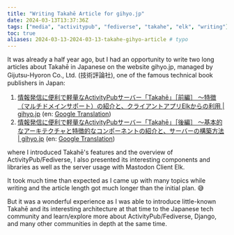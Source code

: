 ```yaml
---
title: "Writing Takahē Article for gihyo.jp"
date: 2024-03-13T13:37:36Z
tags: ["media", "activitypub", "fediverse", "takahe", "elk", "writing"]
toc: true
aliases: 2024-03-13-2024-03-13-takahe-gihyo-article # typo
---
```


It was already a half year ago, but I had an opportunity to write two long articles about Takahē in Japanese on the website gihyo.jp, managed by Gijutsu-Hyoron Co., Ltd. (技術評論社), one of the famous technical book publishers in Japan:

<!--more-->

1. [情報発信に便利で軽量なActivityPubサーバー「Takahē」［前編］ ～特徴（マルチドメインサポート）の紹介と、クライアントアプリElkからの利用 | gihyo.jp](https://gihyo.jp/article/2023/09/takahe-01) (en: [Google Translation](https://gihyo-jp.translate.goog/article/2023/09/takahe-01?_x_tr_sl=ja&_x_tr_tl=en&_x_tr_hl=en&_x_tr_pto=wapp))
2. [情報発信に便利で軽量なActivityPubサーバー「Takahē」［後編］ ～基本的なアーキテクチャと特徴的なコンポーネントの紹介と、サーバーの構築方法 | gihyo.jp](https://gihyo.jp/article/2023/09/takahe-02) (en: [Google Translation](https://gihyo-jp.translate.goog/article/2023/09/takahe-02?_x_tr_sl=ja&_x_tr_tl=en&_x_tr_hl=en&_x_tr_pto=wapp))

where I introduced Takahē's features and the overview of ActivityPub/Fediverse, I also presented its interesting components and libraries as well as the server usage with Mastodon Client Elk.

It took much time than expected as I came up with many topics while writing and the article length got much longer than the initial plan. 😅

But it was a wonderful experience as I was able to introduce little-known Takahē and its interesting architecture at that time to the Japanese
tech community and learn/explore more about ActivityPub/Fediverse, Django, and many other communities in depth at the same time.
